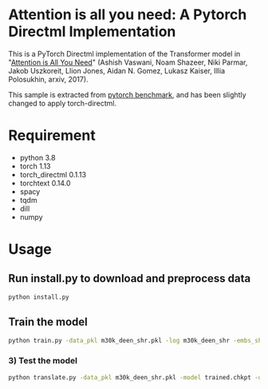 # Attention is all you need: A Pytorch Directml Implementation

This is a PyTorch Directml implementation of the Transformer model in "[Attention is All You Need](https://arxiv.org/abs/1706.03762)" (Ashish Vaswani, Noam Shazeer, Niki Parmar, Jakob Uszkoreit, Llion Jones, Aidan N. Gomez, Lukasz Kaiser, Illia Polosukhin, arxiv, 2017). 


This sample is extracted from [pytorch benchmark](https://github.com/pytorch/benchmark/tree/main/torchbenchmark/models/attention_is_all_you_need_pytorch), and has been slightly changed to apply torch-directml.


# Requirement
- python  3.8
- torch 1.13
- torch_directml 0.1.13
- torchtext 0.14.0
- spacy
- tqdm
- dill
- numpy


# Usage

## Run install.py to download and preprocess data

```ps
python install.py
```

## Train the model
```bash
python train.py -data_pkl m30k_deen_shr.pkl -log m30k_deen_shr -embs_share_weight -proj_share_weight -label_smoothing -save_model trained -b 128 -warmup 128000 -epoch 400 -use_dml
```

### 3) Test the model
```bash
python translate.py -data_pkl m30k_deen_shr.pkl -model trained.chkpt -output prediction.txt -use_dml
```

